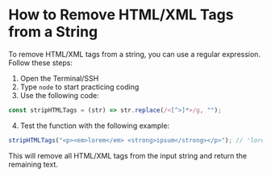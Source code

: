 # How to Remove HTML/XML Tags from a String

To remove HTML/XML tags from a string, you can use a regular expression. Follow these steps:

1. Open the Terminal/SSH
2. Type `node` to start practicing coding
3. Use the following code:

```js
const stripHTMLTags = (str) => str.replace(/<[^>]*>/g, "");
```

4. Test the function with the following example:

```js
stripHTMLTags("<p><em>lorem</em> <strong>ipsum</strong></p>"); // 'lorem ipsum'
```

This will remove all HTML/XML tags from the input string and return the remaining text.

